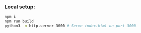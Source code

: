 ### Local setup:

```sh
npm i
npm run build
python3 -m http.server 3000 # Serve index.html on port 3000
```
